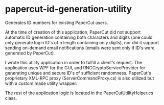 # papercut-id-generation-utility
Generates ID numbers for existing PaperCut users.

At the time of creation of this application, PaperCut did not support automatic ID generation 
containing both characters and digits (one could only generate login ID's of n length containing only digits),
nor did it support sending on-demand email notifications (emails were sent only if ID's were generated by PaperCut).

I wrote this utility application in order to fulfill a client's request. The application uses WPF for the GUI,
and RNGCryptoServiceProvider for generating unique and secure ID's of sufficient randomness. 
PaperCut's proprietary XML-RPC proxy (ServerCommandProxy.cs) is also utilized but with a custom made utility wrapper.

The rest of the application logic is located in the PaperCutUtilityHelper.cs class.
